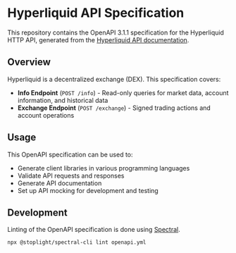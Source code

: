 # Hyperliquid API Specification

This repository contains the OpenAPI 3.1.1 specification for the Hyperliquid HTTP API, generated from the [Hyperliquid API documentation](https://hyperliquid.gitbook.io/hyperliquid-docs/for-developers/api).

## Overview

Hyperliquid is a decentralized exchange (DEX). This specification covers:

- **Info Endpoint** (`POST /info`) - Read-only queries for market data, account information, and historical data
- **Exchange Endpoint** (`POST /exchange`) - Signed trading actions and account operations

## Usage

This OpenAPI specification can be used to:

- Generate client libraries in various programming languages
- Validate API requests and responses
- Generate API documentation
- Set up API mocking for development and testing


## Development

Linting of the OpenAPI specification is done using [Spectral](https://github.com/stoplightio/spectral).

```
npx @stoplight/spectral-cli lint openapi.yml
```
